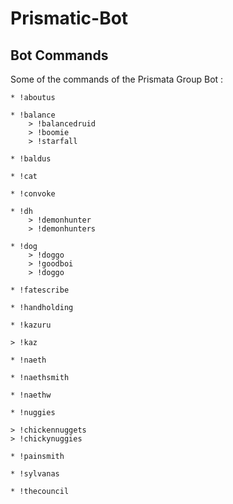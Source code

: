 # Prismatic-Bot
## Bot Commands
Some of the commands of the Prismata Group Bot :
```
* !aboutus
```
```
* !balance
    > !balancedruid
    > !boomie
    > !starfall
```

```
* !baldus
```
```
* !cat
```
```
* !convoke
```
```
* !dh
    > !demonhunter
    > !demonhunters
```
    
```
* !dog
    > !doggo
    > !goodboi
    > !doggo
```
    
```
* !fatescribe
```
```
* !handholding
```
```
* !kazuru
```
    > !kaz
```
* !naeth
```
```
* !naethsmith
```
```
* !naethw
```
```
* !nuggies
```
    > !chickennuggets
    > !chickynuggies
```
* !painsmith
```
```
* !sylvanas
```
```
* !thecouncil
```